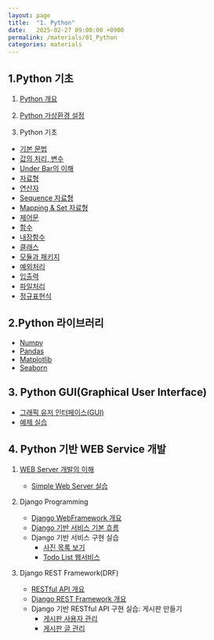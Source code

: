 ```yaml
---
layout: page
title:  "1. Python"
date:   2025-02-27 09:00:00 +0900
permalink: /materials/01_Python
categories: materials
---
```


## **1.Python 기초**

1. [Python 개요](/materials/S01-01-01-00_Python_Overview)

2. [Python 가상환경 설정](/materials/S01-01-02-00_Virtual_Environment)

3. Python 기초
- [기본 문법](https://colab.research.google.com/github/SkyLectures/LectureMaterials/blob/main/Part01_Python/S01-01-03-001_Basic.ipynb)
- [값의 처리, 변수](https://colab.research.google.com/github/SkyLectures/LectureMaterials/blob/main/Part01_Python/S01-01-03-002_Variables.ipynb)
- [Under Bar의 이해](https://colab.research.google.com/github/SkyLectures/LectureMaterials/blob/main/Part01_Python/S01-01-03-003_UnderBar.ipynb)
- [자료형](https://colab.research.google.com/github/SkyLectures/LectureMaterials/blob/main/Part01_Python/S01-01-03-004_DataType.ipynb)
- [연산자](https://colab.research.google.com/github/SkyLectures/LectureMaterials/blob/main/Part01_Python/S01-01-03-005_Operators.ipynb)
- [Sequence 자료형](https://colab.research.google.com/github/SkyLectures/LectureMaterials/blob/main/Part01_Python/S01-01-03-006_Sequence_DataType.ipynb)
- [Mapping & Set 자료형](https://colab.research.google.com/github/SkyLectures/LectureMaterials/blob/main/Part01_Python/S01-01-03-007_Mapping_Set_DataType.ipynb)
- [제어문](https://colab.research.google.com/github/SkyLectures/LectureMaterials/blob/main/Part01_Python/S01-01-03-008_Control_Statements.ipynb)
- [함수](https://colab.research.google.com/github/SkyLectures/LectureMaterials/blob/main/Part01_Python/S01-01-03-009_Functions.ipynb)
- [내장함수](https://colab.research.google.com/github/SkyLectures/LectureMaterials/blob/main/Part01_Python/S01-01-03-010_Built-in_Functions.ipynb)
- [클래스](https://colab.research.google.com/github/SkyLectures/LectureMaterials/blob/main/Part01_Python/S01-01-03-011_Classes.ipynb)
- [모듈과 패키지](https://colab.research.google.com/github/SkyLectures/LectureMaterials/blob/main/Part01_Python/S01-01-03-012_Modules_Packages.ipynb)
- [예외처리](https://colab.research.google.com/github/SkyLectures/LectureMaterials/blob/main/Part01_Python/S01-01-03-013_Exceptions.ipynb)
- [입출력](https://colab.research.google.com/github/SkyLectures/LectureMaterials/blob/main/Part01_Python/S01-01-03-014_Inputs_Outputs.ipynb)
- [파일처리](https://colab.research.google.com/github/SkyLectures/LectureMaterials/blob/main/Part01_Python/S01-01-03-015_File_Handling.ipynb)
- [정규표현식](https://colab.research.google.com/github/SkyLectures/LectureMaterials/blob/main/Part01_Python/S01-01-03-016_Regular_Expressions.ipynb)


## **2.Python 라이브러리**

- [Numpy](https://colab.research.google.com/github/SkyLectures/LectureMaterials/blob/main/Part01_Python/S01-02-01_Numpy.ipynb)
- [Pandas](https://colab.research.google.com/github/SkyLectures/LectureMaterials/blob/main/Part01_Python/S01-02-02_Pandas.ipynb)
- [Matplotlib](https://colab.research.google.com/github/SkyLectures/LectureMaterials/blob/main/Part01_Python/S01-02-03_Matplotlib.ipynb)
- [Seaborn](https://colab.research.google.com/github/SkyLectures/LectureMaterials/blob/main/Part01_Python/S01-02-04_Seaborn.ipynb)


## **3. Python GUI(Graphical User Interface)**

- [그래픽 유저 인터페이스(GUI)](https://colab.research.google.com/github/SkyLectures/LectureMaterials/blob/main/Part01_Python/S01-01-03-021_GUI.ipynb)
- [예제 실습](https://colab.research.google.com/github/SkyLectures/LectureMaterials/blob/main/Part01_Python/S01-01-03-022_Examples.ipynb)


## **4. Python 기반 WEB Service 개발**

1. [WEB Server 개발의 이해](/materials/S01-04-01-00_Web_Service_Development_Overview)
    - [Simple Web Server 실습](https://colab.research.google.com/github/SkyLectures/LectureMaterials/blob/main/Part01_Python/S01-04-01-01_Simple_Web_Server.ipynb)

2. Django Programming
    - [Django WebFramework 개요](https://colab.research.google.com/github/SkyLectures/LectureMaterials/blob/main/Part01_Python/S01-04-02-01_Django_Overview.ipynb)
    - [Django 기반 서비스 기본 흐름](https://colab.research.google.com/github/SkyLectures/LectureMaterials/blob/main/Part01_Python/S01-04-02-02_Django_Basic_Service.ipynb)
    - Django 기반 서비스 구현 실습
        - [사진 목록 보기](https://colab.research.google.com/github/SkyLectures/LectureMaterials/blob/main/Part01_Python/S01-04-02-03_Django_Picture_List.ipynb)
        - [Todo List 웹서비스](https://colab.research.google.com/github/SkyLectures/LectureMaterials/blob/main/Part01_Python/S01-04-02-04_Django_Todo_List.ipynb)

3. Django REST Framework(DRF)
    - [RESTful API 개요](https://colab.research.google.com/github/SkyLectures/LectureMaterials/blob/main/Part01_Python/S01-04-03-01_RESTful_API_Overview.ipynb)
    - [Django REST Framework 개요](https://colab.research.google.com/github/SkyLectures/LectureMaterials/blob/main/Part01_Python/S01-04-03-02_DRF_overview.ipynb)
    - Django 기반 RESTful API 구현 실습: 게시판 만들기
        - [게시판 사용자 관리](https://colab.research.google.com/github/SkyLectures/LectureMaterials/blob/main/Part01_Python/S01-04-03-03_DRF_BBS_Users.ipynb)
        - [게시판 글 관리](https://colab.research.google.com/github/SkyLectures/LectureMaterials/blob/main/Part01_Python/S01-04-03-04_DRF_BBS_Posts.ipynb)
